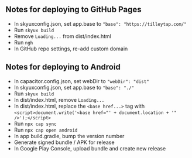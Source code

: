 ## Notes for deploying to GitHub Pages
- In skyuxconfig.json, set app.base to `"base": "https://tilleytap.com/"`
- Run `skyux build`
- Remove `Loading...` from dist/index.html
- Run `ngh`
- In GitHub repo settings, re-add custom domain

## Notes for deploying to Android
- In capacitor.config.json, set webDir to `"webDir": "dist"`
- In skyuxconfig.json, set app.base to `"base": "./"`
- Run `skyux build`
- In dist/index.html, remove `Loading...`
- In dist/index.html, replace the `<base href...>` tag with `<script>document.write('<base href="' + document.location + '" />');</script>`
- Run `npx cap sync`
- Run `npx cap open android`
- In app build.gradle, bump the version number
- Generate signed bundle / APK for release
- In Google Play Console, upload bundle and create new release
